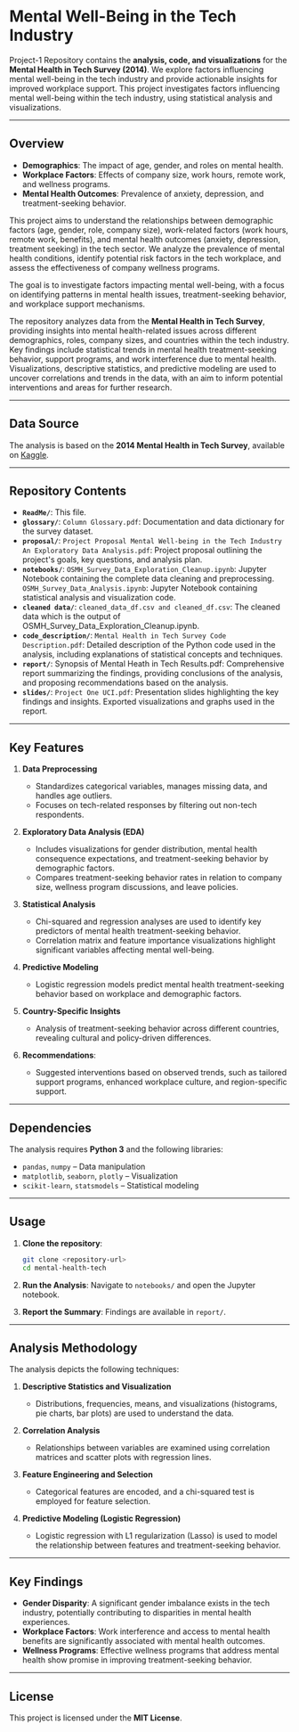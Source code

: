 # Mental Well-Being in the Tech Industry

Project-1 Repository contains the **analysis, code, and visualizations** for the **Mental Health in Tech Survey (2014)**. We explore factors influencing mental well-being in the tech industry and provide actionable insights for improved workplace support. This project investigates factors influencing mental well-being within the tech industry, using statistical analysis and visualizations.

---

## Overview

- **Demographics**: The impact of age, gender, and roles on mental health.
- **Workplace Factors**: Effects of company size, work hours, remote work, and wellness programs.
- **Mental Health Outcomes**: Prevalence of anxiety, depression, and treatment-seeking behavior.

This project aims to understand the relationships between demographic factors (age, gender, role, company size), work-related factors (work hours, remote work, benefits), and mental health outcomes (anxiety, depression, treatment seeking) in the tech sector. We analyze the prevalence of mental health conditions, identify potential risk factors in the tech workplace, and assess the effectiveness of company wellness programs.

The goal is to investigate factors impacting mental well-being, with a focus on identifying patterns in mental health issues, treatment-seeking behavior, and workplace support mechanisms.

The repository analyzes data from the **Mental Health in Tech Survey**, providing insights into mental health-related issues across different demographics, roles, company sizes, and countries within the tech industry. Key findings include statistical trends in mental health treatment-seeking behavior, support programs, and work interference due to mental health. Visualizations, descriptive statistics, and predictive modeling are used to uncover correlations and trends in the data, with an aim to inform potential interventions and areas for further research.

---

## Data Source

The analysis is based on the **2014 Mental Health in Tech Survey**, available on [Kaggle](https://www.kaggle.com/osmi/mental-health-in-tech-survey).

---

## Repository Contents

- **`ReadMe/`**: This file.
- **`glossary/`**: `Column Glossary.pdf`: Documentation and data dictionary for the survey dataset.
- **`proposal/`**:  `Project Proposal Mental Well-being in the Tech Industry An Exploratory Data Analysis.pdf`: Project proposal outlining the project's goals, key questions, and analysis plan.
- **`notebooks/`**: `OSMH_Survey_Data_Exploration_Cleanup.ipynb`: Jupyter Notebook containing the complete data cleaning and preprocessing.
`OSMH_Survey_Data_Analysis.ipynb`:  Jupyter Notebook containing statistical analysis and visualization code.  
- **`cleaned data/`**: `cleaned_data_df.csv and cleaned_df.csv`: The cleaned data which is the output of OSMH_Survey_Data_Exploration_Cleanup.ipynb.
- **`code_description/`**: `Mental Health in Tech Survey Code Description.pdf`: Detailed description of the Python code used in the analysis, including explanations of statistical concepts and techniques.
- **`report/`**: Synopsis of Mental Heath in Tech Results.pdf: Comprehensive report summarizing the findings, providing conclusions of the analysis, and proposing recommendations based on the analysis.
- **`slides/`**: `Project One UCI.pdf`: Presentation slides highlighting the key findings and insights.  Exported visualizations and graphs used in the report.

---

## Key Features

1. **Data Preprocessing**  
   - Standardizes categorical variables, manages missing data, and handles age outliers.
   - Focuses on tech-related responses by filtering out non-tech respondents. 

2. **Exploratory Data Analysis (EDA)**  
   - Includes visualizations for gender distribution, mental health consequence expectations, and treatment-seeking behavior by demographic factors.
   - Compares treatment-seeking behavior rates in relation to company size, wellness program discussions, and leave policies.

3. **Statistical Analysis**  
   - Chi-squared and regression analyses are used to identify key predictors of mental health treatment-seeking behavior.
   - Correlation matrix and feature importance visualizations highlight significant variables affecting mental well-being.

4. **Predictive Modeling**  
   - Logistic regression models predict mental health treatment-seeking behavior based on workplace and demographic factors.

5. **Country-Specific Insights**  
   - Analysis of treatment-seeking behavior across different countries, revealing cultural and policy-driven differences.
  
6. **Recommendations**:
   - Suggested interventions based on observed trends, such as tailored support programs, enhanced workplace culture, and region-specific support.

---

## Dependencies

The analysis requires **Python 3** and the following libraries:  
- `pandas`, `numpy` – Data manipulation  
- `matplotlib`, `seaborn`, `plotly` – Visualization  
- `scikit-learn`, `statsmodels` – Statistical modeling  

---

## Usage

1. **Clone the repository**:
   ```bash
   git clone <repository-url>
   cd mental-health-tech
   ```

2. **Run the Analysis**:
   Navigate to `notebooks/` and open the Jupyter notebook.

3. **Report the Summary**:
   Findings are available in `report/`.

---

## Analysis Methodology

The analysis depicts the following techniques:

1. **Descriptive Statistics and Visualization**  
   - Distributions, frequencies, means, and visualizations (histograms, pie charts, bar plots) are used to understand the data.

2. **Correlation Analysis**  
   - Relationships between variables are examined using correlation matrices and scatter plots with regression lines.

3. **Feature Engineering and Selection** 
   - Categorical features are encoded, and a chi-squared test is employed for feature selection.

4. **Predictive Modeling (Logistic Regression)**  
   - Logistic regression with L1 regularization (Lasso) is used to model the relationship between features and treatment-seeking behavior.
  
---

## Key Findings

- **Gender Disparity**: A significant gender imbalance exists in the tech industry, potentially contributing to disparities in mental health experiences.  
- **Workplace Factors**: Work interference and access to mental health benefits are significantly associated with mental health outcomes.  
- **Wellness Programs**: Effective wellness programs that address mental health show promise in improving treatment-seeking behavior.  

---

## License

This project is licensed under the **MIT License**.  
